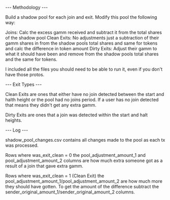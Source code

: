 --- Methodology ---

Build a shadow pool for each join and exit. Modify this pool the following way:

Joins: Calc the excess gamm received and subtract it from the total shares of the shadow pool
Clean Exits: No adjustments just a subtraction of their gamm shares in from the shadow pools total shares and same for tokens and calc the difference in token amount
Dirty Exits: Adjust their gamm to what it should have been and remove from the shadow pools total shares and the same for tokens.

I included all the files you should need to be able to run it, even if you don't have those protos.

--- Exit Types ---

Clean Exits are ones that either have no join detected between the start and halth height or the pool had no joins period. If a user has no join detected that means they didn't get any extra gamm.

Dirty Exits are ones that a join was detected within the start and halt heights.

--- Log ---

shadow_pool_changes.csv contains all changes made to the pool as each tx was processed.

Rows where was_exit_clean = 0 the pool_adjustment_amount_1 and pool_adjustment_amount_2 columns are how much extra someone got as a result of a join that gave extra gamm. 

Rows where was_exit_clean = 1 (Clean Exit) the pool_adjustment_amount_1/pool_adjustment_amount_2 are how much more they should have gotten. To get the amount of the difference subtract the sender_original_amount_1/sender_original_amount_2 columns.







